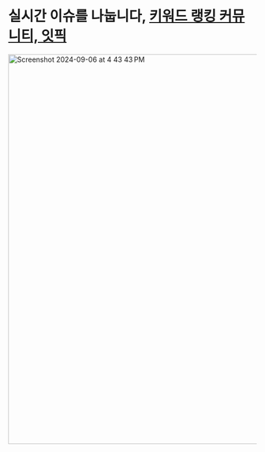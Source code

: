 # 실시간 이슈를 나눕니다, [키워드 랭킹 커뮤니티, 잇픽](https://itpick.netlify.app)

<img width="788" alt="Screenshot 2024-09-06 at 4 43 43 PM" src="https://github.com/user-attachments/assets/0a16aff3-ec98-45a8-b854-174f5860080d">
